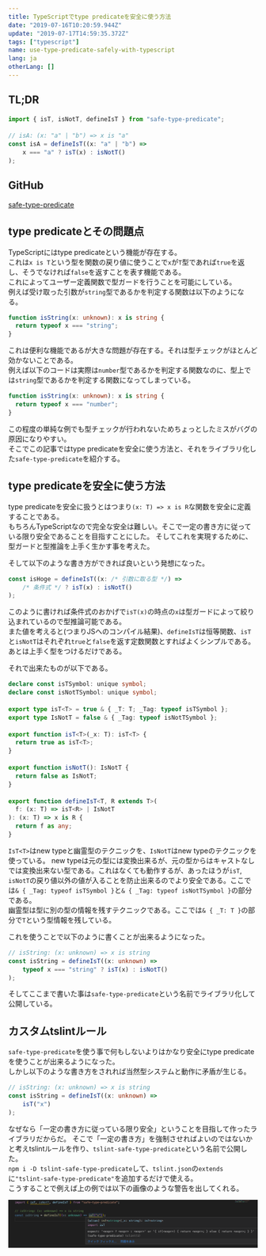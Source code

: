 ```yaml
---
title: TypeScriptでtype predicateを安全に使う方法
date: "2019-07-16T10:20:59.944Z"
update: "2019-07-17T14:59:35.372Z"
tags: ["typescript"]
name: use-type-predicate-safely-with-typescript
lang: ja
otherLang: []
---
```



## TL;DR

```ts
import { isT, isNotT, defineIsT } from "safe-type-predicate";

// isA: (x: "a" | "b") => x is "a"
const isA = defineIsT((x: "a" | "b") =>
    x === "a" ? isT(x) : isNotT()
);
```

## GitHub
[safe-type-predicate](https://github.com/kgtkr/safe-type-predicate)  

## type predicateとその問題点

TypeScriptにはtype predicateという機能が存在する。  
これは`x is T`という型を関数の戻り値に使うことで`x`が`T`型であれば`true`を返し、そうでなければ`false`を返すことを表す機能である。  
これによってユーザー定義関数で型ガードを行うことを可能にしている。  
例えば受け取った引数が`string`型であるかを判定する関数は以下のようになる。

```ts
function isString(x: unknown): x is string {
  return typeof x === "string";
}
```

これは便利な機能であるが大きな問題が存在する。それは型チェックがほとんど効かないことである。  
例えば以下のコードは実際は`number`型であるかを判定する関数なのに、型上では`string`型であるかを判定する関数になってしまっている。

```ts
function isString(x: unknown): x is string {
  return typeof x === "number";
}
```

この程度の単純な例でも型チェックが行われないためちょっとしたミスがバグの原因になりやすい。  
そこでこの記事ではtype predicateを安全に使う方法と、それをライブラリ化した`safe-type-predicate`を紹介する。

## type predicateを安全に使う方法
type predicateを安全に扱うとはつまり`(x: T) => x is R`な関数を安全に定義することである。  
もちろんTypeScriptなので完全な安全は難しい。そこで一定の書き方に従っている限り安全であることを目指すことにした。
そしてこれを実現するために、型ガードと型推論を上手く生かす事を考えた。  

そして以下のような書き方ができれば良いという発想になった。  

```ts
const isHoge = defineIsT((x: /* 引数に取る型 */) =>
    /* 条件式 */ ? isT(x) : isNotT()
);
```

このように書ければ条件式のおかげで`isT(x)`の時点の`x`は型ガードによって絞り込まれているので型推論可能である。  
また値を考えると(つまりJSへのコンパイル結果)、`defineIsT`は恒等関数、`isT`と`isNotT`はそれぞれ`true`と`false`を返す定数関数とすればよくシンプルである。  
あとは上手く型をつけるだけである。  

それで出来たものが以下である。

```ts
declare const isTSymbol: unique symbol;
declare const isNotTSymbol: unique symbol;

export type isT<T> = true & { _T: T; _Tag: typeof isTSymbol };
export type IsNotT = false & { _Tag: typeof isNotTSymbol };

export function isT<T>(_x: T): isT<T> {
  return true as isT<T>;
}

export function isNotT(): IsNotT {
  return false as IsNotT;
}

export function defineIsT<T, R extends T>(
  f: (x: T) => isT<R> | IsNotT
): (x: T) => x is R {
  return f as any;
}
```

`IsT<T>`はnew typeと幽霊型のテクニックを、`IsNotT`はnew typeのテクニックを使っている。
new typeは元の型には変換出来るが、元の型からはキャストなしでは変換出来ない型である。これはなくても動作するが、あったほうが`isT`, `isNotT`の戻り値以外の値が入ることを防止出来るのでより安全である。ここでは`& { _Tag: typeof isTSymbol }`と`& { _Tag: typeof isNotTSymbol }`の部分である。  
幽霊型は型に別の型の情報を残すテクニックである。ここでは`& { _T: T }`の部分で`T`という型情報を残している。  

これを使うことで以下のように書くことが出来るようになった。 

```ts
// isString: (x: unknown) => x is string
const isString = defineIsT((x: unknown) =>
    typeof x === "string" ? isT(x) : isNotT()
);
```

そしてここまで書いた事は`safe-type-predicate`という名前でライブラリ化して公開している。


## カスタムtslintルール

`safe-type-predicate`を使う事で何もしないよりはかなり安全にtype predicateを使うことが出来るようになった。  
しかし以下のような書き方をされれば当然型システムと動作に矛盾が生じる。  

```ts
// isString: (x: unknown) => x is string
const isString = defineIsT((x: unknown) =>
    isT("x")
);
```

なぜなら「一定の書き方に従っている限り安全」ということを目指して作ったライブラリだからだ。
そこで「一定の書き方」を強制させればよいのではないかと考えtslintルールを作り、`tslint-safe-type-predicate`という名前で公開した。  
`npm i -D tslint-safe-type-predicate`して、`tslint.json`の`extends`に`"tslint-safe-type-predicate"`を追加するだけで使える。    
こうすることで例えば上の例では以下の画像のような警告を出してくれる。  

![](1.png)
